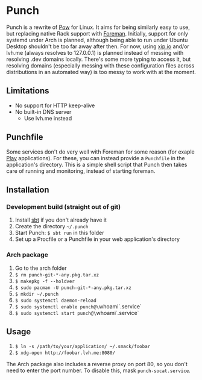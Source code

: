 Punch
=====

Punch is a rewrite of [Pow][pow] for Linux. It aims for being similarly easy to use, but replacing native Rack support with [Foreman][foreman]. Initially, support for only systemd under Arch is planned, although being able to run under Ubuntu Desktop shouldn't be too far away after then. For now, using [xip.io][xipio] and/or lvh.me (always resolves to 127.0.0.1) is planned instead of messing with resolving .dev domains locally. There's some more typing to access it, but resolving domains (especially messing with these configuration files across distributions in an automated way) is too messy to work with at the moment.


[pow]: http://pow.cx/
[foreman]: https://github.com/ddollar/foreman
[xipio]: http://xip.io/


Limitations
-----------

* No support for HTTP keep-alive
* No built-in DNS server
  * Use lvh.me instead


Punchfile
---------

Some services don't do very well with Foreman for some reason (for exaple [Play][play] applications). For these, you can instead provide a `Punchfile` in the application's directory. This is a simple shell script that Punch then takes care of running and monitoring, instead of starting foreman.


[play]: http://playframework.com/


Installation
------------

### Development build (straight out of git)

1. Install [sbt][sbt] if you don't already have it
2. Create the directory `~/.punch`
3. Start Punch: `$ sbt run` in this folder
4. Set up a Procfile or a Punchfile in your web application's directory

[sbt]: http://scala-sbt.org/

### Arch package

1. Go to the arch folder
2. `$ rm punch-git-*-any.pkg.tar.xz`
3. `$ makepkg -f --holdver`
4. `$ sudo pacman -U punch-git-*-any.pkg.tar.xz`
5. `$ mkdir ~/.punch`
6. `$ sudo systemctl daemon-reload`
7. `$ sudo systemctl enable punch@\`whoami\`.service`
8. `$ sudo systemctl start punch@\`whoami\`.service`


Usage
-----

1. `$ ln -s /path/to/your/application/ ~/.smack/foobar`
2. `$ xdg-open http://foobar.lvh.me:8080/`

The Arch package also includes a reverse proxy on port 80, so you don't need to enter the port number. To disable this, mask `punch-socat.service`.